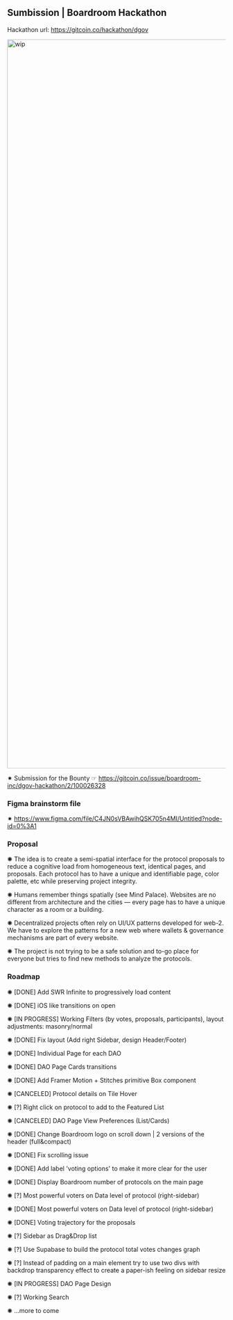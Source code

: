 ## Sumbission | Boardroom Hackathon

Hackathon url: https://gitcoin.co/hackathon/dgov

<img width="1677" alt="wip" src="https://user-images.githubusercontent.com/50060130/130155974-af782109-1978-4851-a126-567325f4aba4.png">

✷ Submission for the Bounty ☞ https://gitcoin.co/issue/boardroom-inc/dgov-hackathon/2/100026328

### Figma brainstorm file

✷ https://www.figma.com/file/C4JN0sVBAwihQSK705n4MI/Untitled?node-id=0%3A1

### Proposal

✺ The idea is to create a semi-spatial interface for the protocol proposals to reduce a cognitive load from homogeneous text, identical pages, and proposals. Each protocol has to have a unique and identifiable page, color palette, etc while preserving project integrity.

✺ Humans remember things spatially (see Mind Palace). Websites are no different from architecture and the cities — every page has to have a unique character as a room or a building.

✺ Decentralized projects often rely on UI/UX patterns developed for web-2. We have to explore the patterns for a new web where wallets & governance mechanisms are part of every website.

✺ The project is not trying to be a safe solution and to-go place for everyone but tries to find new methods to analyze the protocols.

### Roadmap

✺ [DONE] Add SWR Infinite to progressively load content

✺ [DONE] iOS like transitions on open

✺ [IN PROGRESS] Working Filters (by votes, proposals, participants), layout adjustments: masonry/normal

✺ [DONE] Fix layout (Add right Sidebar, design Header/Footer)

✺ [DONE] Individual Page for each DAO

✺ [DONE] DAO Page Cards transitions

✺ [DONE] Add Framer Motion + Stitches primitive Box component

✺ [CANCELED] Protocol details on Tile Hover

✺ [?] Right click on protocol to add to the Featured List

✺ [CANCELED] DAO Page View Preferences (List/Cards)

✺ [DONE] Change Boardroom logo on scroll down | 2 versions of the header (full&compact)

✺ [DONE] Fix scrolling issue

✺ [DONE] Add label 'voting options' to make it more clear for the user

✺ [DONE] Display Boardroom number of protocols on the main page

✺ [?] Most powerful voters on Data level of protocol (right-sidebar)

✺ [DONE] Most powerful voters on Data level of protocol (right-sidebar)

✺ [DONE] Voting trajectory for the proposals

✺ [?] Sidebar as Drag&Drop list

✺ [?] Use Supabase to build the protocol total votes changes graph

✺ [?] Instead of padding on a main element try to use two divs with backdrop transparency effect to create a paper-ish feeling on sidebar resize

✺ [IN PROGRESS] DAO Page Design

✺ [?] Working Search

✺ ...more to come

